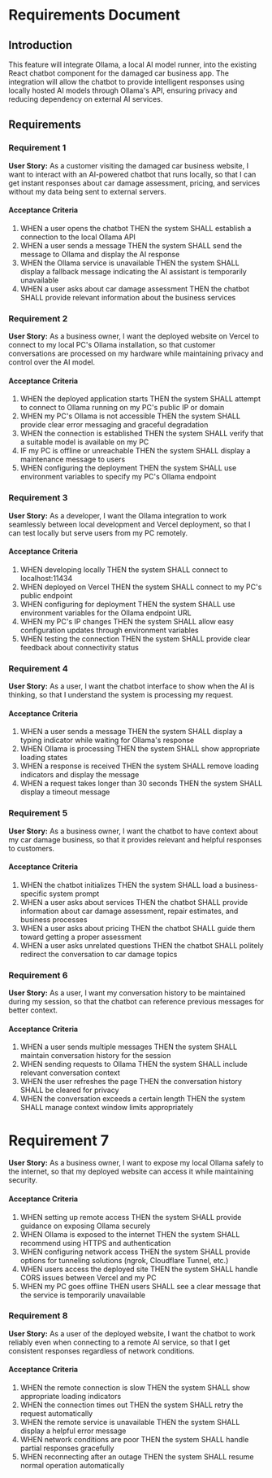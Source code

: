# Requirements Document

## Introduction

This feature will integrate Ollama, a local AI model runner, into the existing React chatbot component for the damaged car business app. The integration will allow the chatbot to provide intelligent responses using locally hosted AI models through Ollama's API, ensuring privacy and reducing dependency on external AI services.

## Requirements

### Requirement 1

**User Story:** As a customer visiting the damaged car business website, I want to interact with an AI-powered chatbot that runs locally, so that I can get instant responses about car damage assessment, pricing, and services without my data being sent to external servers.

#### Acceptance Criteria

1. WHEN a user opens the chatbot THEN the system SHALL establish a connection to the local Ollama API
2. WHEN a user sends a message THEN the system SHALL send the message to Ollama and display the AI response
3. WHEN the Ollama service is unavailable THEN the system SHALL display a fallback message indicating the AI assistant is temporarily unavailable
4. WHEN a user asks about car damage assessment THEN the chatbot SHALL provide relevant information about the business services

### Requirement 2

**User Story:** As a business owner, I want the deployed website on Vercel to connect to my local PC's Ollama installation, so that customer conversations are processed on my hardware while maintaining privacy and control over the AI model.

#### Acceptance Criteria

1. WHEN the deployed application starts THEN the system SHALL attempt to connect to Ollama running on my PC's public IP or domain
2. WHEN my PC's Ollama is not accessible THEN the system SHALL provide clear error messaging and graceful degradation
3. WHEN the connection is established THEN the system SHALL verify that a suitable model is available on my PC
4. IF my PC is offline or unreachable THEN the system SHALL display a maintenance message to users
5. WHEN configuring the deployment THEN the system SHALL use environment variables to specify my PC's Ollama endpoint

### Requirement 3

**User Story:** As a developer, I want the Ollama integration to work seamlessly between local development and Vercel deployment, so that I can test locally but serve users from my PC remotely.

#### Acceptance Criteria

1. WHEN developing locally THEN the system SHALL connect to localhost:11434
2. WHEN deployed on Vercel THEN the system SHALL connect to my PC's public endpoint
3. WHEN configuring for deployment THEN the system SHALL use environment variables for the Ollama endpoint URL
4. WHEN my PC's IP changes THEN the system SHALL allow easy configuration updates through environment variables
5. WHEN testing the connection THEN the system SHALL provide clear feedback about connectivity status

### Requirement 4

**User Story:** As a user, I want the chatbot interface to show when the AI is thinking, so that I understand the system is processing my request.

#### Acceptance Criteria

1. WHEN a user sends a message THEN the system SHALL display a typing indicator while waiting for Ollama's response
2. WHEN Ollama is processing THEN the system SHALL show appropriate loading states
3. WHEN a response is received THEN the system SHALL remove loading indicators and display the message
4. WHEN a request takes longer than 30 seconds THEN the system SHALL display a timeout message

### Requirement 5

**User Story:** As a business owner, I want the chatbot to have context about my car damage business, so that it provides relevant and helpful responses to customers.

#### Acceptance Criteria

1. WHEN the chatbot initializes THEN the system SHALL load a business-specific system prompt
2. WHEN a user asks about services THEN the chatbot SHALL provide information about car damage assessment, repair estimates, and business processes
3. WHEN a user asks about pricing THEN the chatbot SHALL guide them toward getting a proper assessment
4. WHEN a user asks unrelated questions THEN the chatbot SHALL politely redirect the conversation to car damage topics

### Requirement 6

**User Story:** As a user, I want my conversation history to be maintained during my session, so that the chatbot can reference previous messages for better context.

#### Acceptance Criteria

1. WHEN a user sends multiple messages THEN the system SHALL maintain conversation history for the session
2. WHEN sending requests to Ollama THEN the system SHALL include relevant conversation context
3. WHEN the user refreshes the page THEN the conversation history SHALL be cleared for privacy
4. WHEN the conversation exceeds a certain length THEN the system SHALL manage context window limits appropriately
##
# Requirement 7

**User Story:** As a business owner, I want to expose my local Ollama safely to the internet, so that my deployed website can access it while maintaining security.

#### Acceptance Criteria

1. WHEN setting up remote access THEN the system SHALL provide guidance on exposing Ollama securely
2. WHEN Ollama is exposed to the internet THEN the system SHALL recommend using HTTPS and authentication
3. WHEN configuring network access THEN the system SHALL provide options for tunneling solutions (ngrok, Cloudflare Tunnel, etc.)
4. WHEN users access the deployed site THEN the system SHALL handle CORS issues between Vercel and my PC
5. WHEN my PC goes offline THEN users SHALL see a clear message that the service is temporarily unavailable

### Requirement 8

**User Story:** As a user of the deployed website, I want the chatbot to work reliably even when connecting to a remote AI service, so that I get consistent responses regardless of network conditions.

#### Acceptance Criteria

1. WHEN the remote connection is slow THEN the system SHALL show appropriate loading indicators
2. WHEN the connection times out THEN the system SHALL retry the request automatically
3. WHEN the remote service is unavailable THEN the system SHALL display a helpful error message
4. WHEN network conditions are poor THEN the system SHALL handle partial responses gracefully
5. WHEN reconnecting after an outage THEN the system SHALL resume normal operation automatically